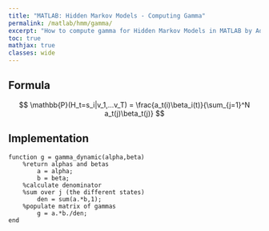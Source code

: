 ```yaml
---
title: "MATLAB: Hidden Markov Models - Computing Gamma"
permalink: /matlab/hmm/gamma/
excerpt: "How to compute gamma for Hidden Markov Models in MATLAB by Adrian Ng"
toc: true
mathjax: true
classes: wide
---
```


## Formula

$$
\mathbb{P}(H_t=s_i|v_1,...v_T) = \frac{a_t(i)\beta_i(t)}{\sum_{j=1}^N a_t(j)\beta_t(j)}
$$

## Implementation

```
function g = gamma_dynamic(alpha,beta) 
    %return alphas and betas
        a = alpha;
        b = beta;    
    %calculate denominator
    %sum over j (the different states)
        den = sum(a.*b,1);
    %populate matrix of gammas
        g = a.*b./den;   
end
```
